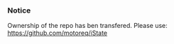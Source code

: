 ### Notice

Ownership of the repo has ben transfered. 
Please use: https://github.com/motoreq/iState
